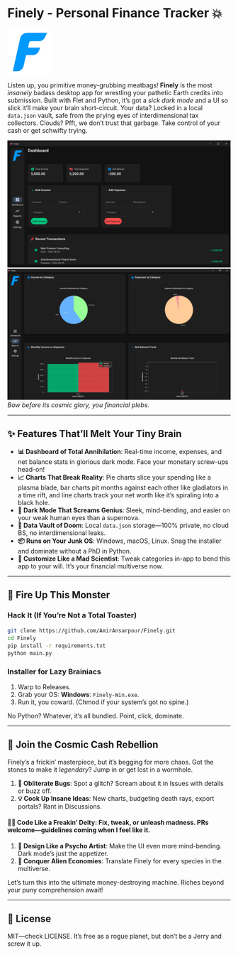 # Finely - Personal Finance Tracker 💥 

<img src="assets/icon/icon-tra.png" width="100">

Listen up, you primitive money-grubbing meatbags! **Finely** is the most _insanely_ badass desktop app for wrestling your pathetic Earth credits into submission. Built with Flet and Python, it’s got a _sick dark mode_ and a UI so slick it’ll make your brain short-circuit. Your data? Locked in a local `data.json` vault, safe from the prying eyes of interdimensional tax collectors. Clouds? Pfft, we don’t trust that garbage. Take control of your cash or get schwifty trying.

![Finely Dashboard](assets/screenshots/dashboard.jpg)![Finely Reports](assets/screenshots/reports.jpg)\
_Bow before its cosmic glory, you financial plebs._

---

## ✨ Features That’ll Melt Your Tiny Brain

- **📊 Dashboard of Total Annihilation**: Real-time income, expenses, and net balance stats in glorious dark mode. Face your monetary screw-ups head-on!
- **📈 Charts That Break Reality**: Pie charts slice your spending like a plasma blade, bar charts pit months against each other like gladiators in a time rift, and line charts track your net worth like it’s spiraling into a black hole.
- **🖤 Dark Mode That Screams Genius**: Sleek, mind-bending, and easier on your weak human eyes than a supernova.
- **💾 Data Vault of Doom**: Local `data.json` storage—100% private, no cloud BS, no interdimensional leaks.
- **📦 Runs on Your Junk OS**: Windows, macOS, Linux. Snag the installer and dominate without a PhD in Python.
- **🔧 Customize Like a Mad Scientist**: Tweak categories in-app to bend this app to your will. It’s your financial multiverse now.

---

## 🚀 Fire Up This Monster

### Hack It (If You’re Not a Total Toaster)

```bash
git clone https://github.com/AmirAnsarpour/Finely.git
cd Finely
pip install -r requirements.txt
python main.py
```

### Installer for Lazy Brainiacs

1. Warp to Releases.
2. Grab your OS: **Windows**: `Finely-Win.exe`.
3. Run it, you coward. (Chmod if your system’s got no spine.)

No Python? Whatever, it’s all bundled. Point, click, dominate.

---

## 🤝 Join the Cosmic Cash Rebellion

Finely’s a frickin’ masterpiece, but it’s begging for more chaos. Got the stones to make it _legendary_? Jump in or get lost in a wormhole.

1. **🐛 Obliterate Bugs**: Spot a glitch? Scream about it in Issues with details or buzz off.
2. **💡 Cook Up Insane Ideas**: New charts, budgeting death rays, export portals? Rant in Discussions.

#### **👨‍💻 Code Like a Freakin’ Deity**: Fix, tweak, or unleash madness. PRs welcome—guidelines coming when I feel like it.

1. **🎨 Design Like a Psycho Artist**: Make the UI even more mind-bending. Dark mode’s just the appetizer.
2. **🌌 Conquer Alien Economies**: Translate Finely for every species in the multiverse.

Let’s turn this into the ultimate money-destroying machine. Riches beyond your puny comprehension await!

---

## 📜 License

MIT—check LICENSE. It’s free as a rogue planet, but don’t be a Jerry and screw it up.
